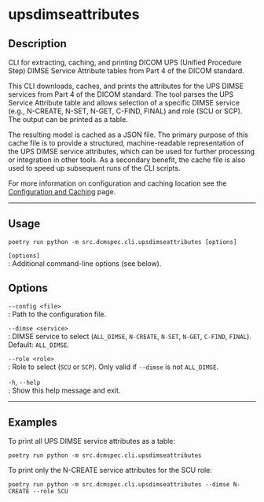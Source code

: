# upsdimseattributes

## Description

CLI for extracting, caching, and printing DICOM UPS (Unified Procedure Step) DIMSE Service Attribute tables from Part 4 of the DICOM standard.

This CLI downloads, caches, and prints the attributes for the UPS DIMSE services from Part 4 of the DICOM standard. The tool parses the UPS Service Attribute table and allows selection of a specific DIMSE service (e.g., N-CREATE, N-SET, N-GET, C-FIND, FINAL) and role (SCU or SCP). The output can be printed as a table.

The resulting model is cached as a JSON file. The primary purpose of this cache file is to provide a structured, machine-readable representation of the UPS DIMSE service attributes, which can be used for further processing or integration in other tools. As a secondary benefit, the cache file is also used to speed up subsequent runs of the CLI scripts.

For more information on configuration and caching location see the [Configuration and Caching](../configuration.md) page.

---

## Usage

    poetry run python -m src.dcmspec.cli.upsdimseattributes [options]

`[options]`  
: Additional command-line options (see below).

## Options

`--config <file>`  
: Path to the configuration file.

`--dimse <service>`  
: DIMSE service to select (`ALL_DIMSE`, `N-CREATE`, `N-SET`, `N-GET`, `C-FIND`, `FINAL`). Default: `ALL_DIMSE`.

`--role <role>`  
: Role to select (`SCU` or `SCP`). Only valid if `--dimse` is not `ALL_DIMSE`.

`-h`, `--help`  
: Show this help message and exit.

---

## Examples

To print all UPS DIMSE service attributes as a table:

    poetry run python -m src.dcmspec.cli.upsdimseattributes

To print only the N-CREATE service attributes for the SCU role:

    poetry run python -m src.dcmspec.cli.upsdimseattributes --dimse N-CREATE --role SCU

